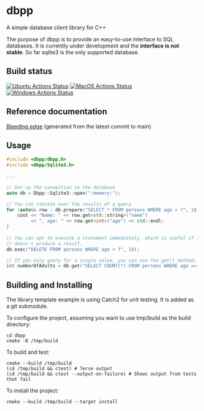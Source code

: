 # dbpp
A simple database client library for C++

The purpose of dbpp is to provide an easy-to-use interface to SQL databases.
It is currently under development and the **interface is not stable**. So far
sqlite3 is the only supported database.

## Build status
[![Ubuntu Actions Status](https://github.com/andersrosen/dbpp/workflows/Ubuntu/badge.svg)](https://github.com/andersrosen/dbpp/actions?query=workflow%3AUbuntu)
[![MacOS Actions Status](https://github.com/andersrosen/dbpp/workflows/MacOS/badge.svg)](https://github.com/andersrosen/dbpp/actions?query=workflow%3AmacOS)
[![Windows Actions Status](https://github.com/andersrosen/dbpp/workflows/Windows/badge.svg)](https://github.com/andersrosen/dbpp/actions?query=workflow%3AWindows)

## Reference documentation

[Bleeding edge](https://andersrosen.github.io/dbpp/docs/main/index.html) (generated from the latest commit to main)<br>

## Usage
```c++
#include <dbpp/dbpp.h>
#include <dbpp/Sqlite3.h>

...
    
// Set up the connection to the database
auto db = Dbpp::Sqlite3::open(":memory:");

// You can iterate over the results of a query
for (auto&& row : db.prepare("SELECT * FROM persons WHERE age > ?", 18)) {
    cout << "Name: " << row.get<std::string>("name")
         << ", age: " << row.get<int>("age") << std::endl;
}
        
// You can opt to execute a statement immediately, which is useful if it
// doesn't produce a result.
db.exec("DELETE FROM persons WHERE age < ?", 18);

// If you only query for a single value, you can use the get() method:
int numberOfAdults = db.get("SELECT COUNT(*) FROM persons WHERE age >= ?", 18);
```

## Building and Installing

The library template example is using Catch2 for unit testing. It is added as
a git submodule.

To configure the project, assuming you want to use tmp/build as
the build directory:
```
cd dbpp
cmake -B /tmp/build
```

To build and test:
```
cmake --build /tmp/build
(cd /tmp/build && ctest) # Terse output
(cd /tmp/build && ctest --output-on-failure) # Shows output from tests that fail 
```

To install the project:
```
cmake --build /tmp/build --target install
```
